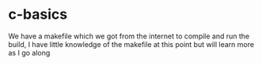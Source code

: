 # c-basics

We have a makefile which we got from the internet to compile and run the build, I have little knowledge of the makefile at this point but will learn more as I go along
